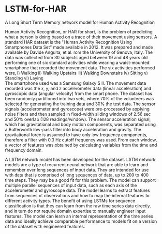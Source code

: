 # LSTM-for-HAR
A Long Short Term Memory network model for Human Activity Recognition

Human Activity Recognition, or HAR for short, is the problem of predicting what a person is doing based on a trace of their movement using sensors. A standard HAR dataset is the "Human Activity Recognition Using Smartphones Data Set" made available in 2012. It was prepared and made available by Davide Anguita, et al. rom the University of Genova, Italy. The data was collected from 30 subjects aged between 19 and 48 years old performing one of six standard activities while wearing a waist-mounted smartphone that recorded the movement data. The six activities performed were,
                                        i) Walking
                                        ii) Walking Upstairs
                                        iii) Walking Downstairs
                                        iv) Sitting
                                        v) Standing
                                        vi) Laying                                 
The smartphone used was a Samsung Galaxy S II. The movement data recorded was the x, y, and z accelerometer data (linear acceleration) and gyroscopic data (angular velocity) from the smart phone. The dataset has been randomly partitioned into two sets, where 70% of the volunteers was selected for generating the training data and 30% the test data. The sensor signals (accelerometer and gyroscope) were pre-processed by applying noise filters and then sampled in fixed-width sliding windows of 2.56 sec and 50% overlap (128 readings/window). The sensor acceleration signal, which has gravitational and body motion components, was separated using a Butterworth low-pass filter into body acceleration and gravity. The gravitational force is assumed to have only low frequency components, therefore a filter with 0.3 Hz cutoff frequency was used. From each window, a vector of features was obtained by calculating variables from the time and frequency domain.

A LSTM network model has been developed for the dataset. LSTM network models are a type of recurrent neural network that are able to learn and remember over long sequences of input data. They are intended for use with data that is comprised of long sequences of data, up to 200 to 400 time steps. They may be a good fit for this problem. The model can support multiple parallel sequences of input data, such as each axis of the accelerometer and gyroscope data. The model learns to extract features from sequences of observations and how to map the internal features to different activity types. The benefit of using LSTMs for sequence classification is that they can learn from the raw time series data directly, and in turn do not require domain expertise to manually engineer input features. The model can learn an internal representation of the time series data and ideally achieve comparable performance to models fit on a version of the dataset with engineered features.
